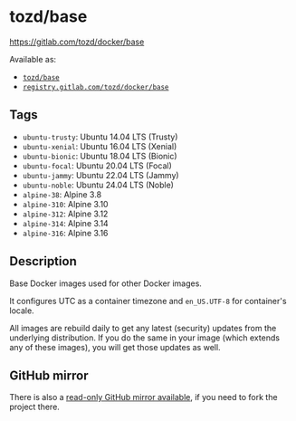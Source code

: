 # tozd/base

<https://gitlab.com/tozd/docker/base>

Available as:

- [`tozd/base`](https://hub.docker.com/r/tozd/base)
- [`registry.gitlab.com/tozd/docker/base`](https://gitlab.com/tozd/docker/base/container_registry)

## Tags

- `ubuntu-trusty`: Ubuntu 14.04 LTS (Trusty)
- `ubuntu-xenial`: Ubuntu 16.04 LTS (Xenial)
- `ubuntu-bionic`: Ubuntu 18.04 LTS (Bionic)
- `ubuntu-focal`: Ubuntu 20.04 LTS (Focal)
- `ubuntu-jammy`: Ubuntu 22.04 LTS (Jammy)
- `ubuntu-noble`: Ubuntu 24.04 LTS (Noble)
- `alpine-38`: Alpine 3.8
- `alpine-310`: Alpine 3.10
- `alpine-312`: Alpine 3.12
- `alpine-314`: Alpine 3.14
- `alpine-316`: Alpine 3.16

## Description

Base Docker images used for other Docker images.

It configures UTC as a container timezone and `en_US.UTF-8` for container's locale.

All images are rebuild daily to get any latest (security) updates from
the underlying distribution.
If you do the same in your image (which extends any of these images), you will
get those updates as well.

## GitHub mirror

There is also a [read-only GitHub mirror available](https://github.com/tozd/docker-base),
if you need to fork the project there.
